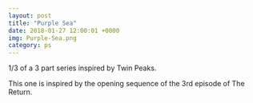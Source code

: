 ```yaml
---
layout: post
title: "Purple Sea"
date: 2018-01-27 12:00:01 +0000
img: Purple-Sea.png
category: ps
---
```


1/3 of a 3 part series inspired by Twin Peaks.

This one is inspired by the opening sequence of the 3rd episode of The Return.
